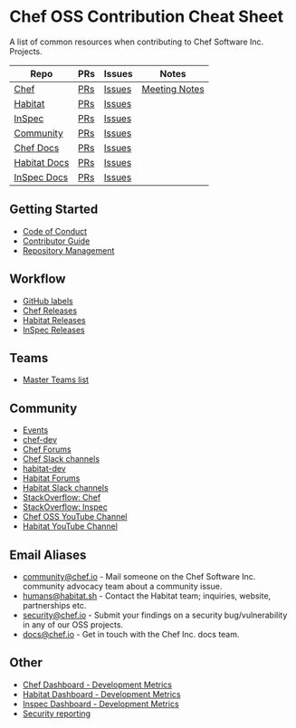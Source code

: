 # Chef OSS Contribution Cheat Sheet

A list of common resources when contributing to Chef Software Inc. Projects.

| Repo | PRs | Issues | Notes |
| ---- | --- | ------ | ----- |
| [Chef](https://github.com/chef/chef) | [PRs](https://github.com/chef/chef/pulls) | [Issues](https://github.com/chef/chef/issues) | [Meeting Notes](https://github.com/chef/chef-community-slack-meetings)
| [Habitat](https://github.com/habitat-sh/habitat) | [PRs](https://github.com/habitat-sh/habitat/pulls) | [Issues](https://github.com/habitat-sh/habitat/issues)
| [InSpec](https://github.com/inspec/inspec) | [PRs](https://github.com/inspec/inspec/pulls) | [Issues](https://github.com/inspec/inspec/pulls)
| [Community](https://github.com/chef/chef-oss-practices) | [PRs](https://github.com/chef/chef-oss-practices/pulls) | [Issues](https://github.com/chef/chef-oss-practices/issues) |
| [Chef Docs](https://github.com/chef/chef-web-docs) | [PRs](https://github.com/chef/chef-web-docs/pulls) | [Issues](https://github.com/chef/chef-web-docs/issues)
| [Habitat Docs](https://github.com/habitat-sh/habitat/tree/master/www/source/docs) | [PRs](https://github.com/habitat-sh/habitat/pulls?q=is%3Aopen+is%3Apr+label%3AA-documentation) | [Issues](https://github.com/habitat-sh/habitat/labels/A-documentation)
| [InSpec Docs](https://github.com/inspec/inspec/tree/master/docs) | [PRs](https://github.com/inspec/inspec/issues?utf8=%E2%9C%93&q=ir%3Apr+is%3Aopen+label%3A%22Aspect%3A+Docs%22+) | [Issues](https://github.com/inspec/inspec/labels/Aspect%3A%20Docs)

## Getting Started

- [Code of Conduct](https://github.com/chef/chef-oss-practices/blob/master/CODE_OF_CONDUCT.md)
- [Contributor Guide](https://github.com/chef/chef-oss-practices/blob/master/contributors/guide/README.md)
- [Repository Management](https://github.com/chef/chef-oss-practices/tree/master/repo-management)

## Workflow

- [GitHub labels](https://github.com/chef/chef-oss-practices/blob/master/repo-management/github-labels.md)
- [Chef Releases](https://discourse.chef.io/c/chef-release)
- [Habitat Releases](https://discourse.chef.io/c/habitat)
- [InSpec Releases](https://discourse.chef.io/c/chef-release)

## Teams

- [Master Teams list](/teams/team-list.md)

## Community

- [Events](https://events.chef.io)
- [chef-dev](https://discourse.chef.io/c/dev)
- [Chef Forums](https://discourse.chef.io)
- [Chef Slack channels](http://slack.chef.io/)
- [habitat-dev](https://forums.habitat.sh/c/core-development)
- [Habitat Forums](https://forums.habitat.sh)
- [Habitat Slack channels](http://slack.habitat.sh)
- [StackOverflow: Chef](https://stackoverflow.com/questions/tagged/chef)
- [StackOverflow: Inspec](https://stackoverflow.com/questions/tagged/inspec)
- [Chef OSS YouTube Channel](https://www.youtube.com/channel/UCvwl5-yXsQR5zluYPl8NEeQ)
- [Habitat YouTube Channel](https://www.youtube.com/channel/UC0wJZeP2dfPZaDUPgvpVpSg/)

## Email Aliases

- community@chef.io - Mail someone on the Chef Software Inc. community advocacy team about a community issue.
- humans@habitat.sh - Contact the Habitat team; inquiries, website, partnerships etc.
- security@chef.io  - Submit your findings on a security bug/vulnerability in any of our OSS projects.
- docs@chef.io      - Get in touch with the Chef Inc. docs team.

## Other

- [Chef Dashboard - Development Metrics](https://chef.biterg.io/)
- [Habitat Dashboard - Development Metrics](https://habitat.biterg.io/)
- [Inspec Dashboard - Development Metrics](https://inspec.biterg.io/)
- [Security reporting](https://www.chef.io/security/)
